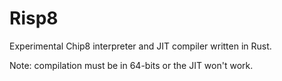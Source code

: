 # Risp8

Experimental Chip8 interpreter and JIT compiler written in Rust.

Note: compilation must be in 64-bits or the JIT won't work.
